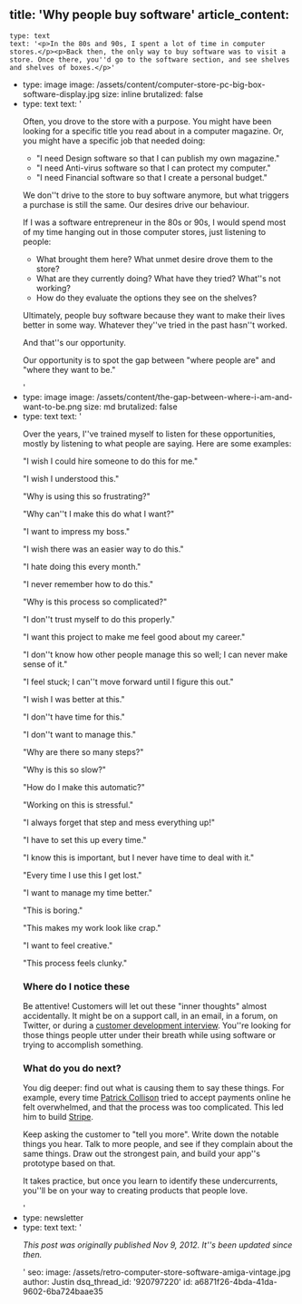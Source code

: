 title: 'Why people buy software'
article_content:
  -
    type: text
    text: '<p>In the 80s and 90s, I spent a lot of time in computer stores.</p><p>Back then, the only way to buy software was to visit a store. Once there, you''d go to the software section, and see shelves and shelves of boxes.</p>'
  -
    type: image
    image: /assets/content/computer-store-pc-big-box-software-display.jpg
    size: inline
    brutalized: false
  -
    type: text
    text: '<p>Often, you drove to the store with a purpose. You might have been looking for a specific title you read about in a computer magazine. Or, you might have a specific job that needed doing:</p><ul><li>"I need Design software so that I can publish my own magazine."</li><li>"I need Anti-virus software so that I can protect my computer."</li><li>"I need Financial software so that I create a personal budget."</li></ul><p>We don''t drive to the store to buy software anymore, but what triggers a purchase is still the same. Our desires drive our behaviour.</p><p>If I was a software entrepreneur in the 80s or 90s, I would spend most of my time hanging out in those computer stores, just listening to people:</p><ul><li>What brought them here? What unmet desire drove them to the store?</li><li>What are they currently doing? What have they tried? What''s not working?</li><li>How do they evaluate the options they see on the shelves?</li></ul><p>Ultimately, people buy software because they want to make their lives better in some way. Whatever they''ve tried in the past hasn''t worked.</p><p>And that''s our opportunity.</p><p>Our opportunity is to spot the gap between "where people are" and "where they want to be."</p>'
  -
    type: image
    image: /assets/content/the-gap-between-where-i-am-and-want-to-be.png
    size: md
    brutalized: false
  -
    type: text
    text: '<p>Over the years, I''ve trained myself to listen for these opportunities, mostly by listening to what people are saying. Here are some examples:</p><p>"I wish I could hire someone to do this for me."</p><p>"I wish I understood this."</p><p>"Why is using this so frustrating?"</p><p>"Why can''t I make this do what I want?"</p><p>"I want to impress my boss."</p><p>"I wish there was an easier way to do this."</p><p>"I hate doing this every month."</p><p>"I never remember how to do this."</p><p>"Why is this process so complicated?"</p><p>"I don''t trust myself to do this properly."</p><p>"I want this project to make me feel good about my career."</p><p>"I don''t know how other people manage this so well; I can never make sense of it."</p><p>"I feel stuck; I can''t move forward until I figure this out."</p><p>"I wish I was better at this."</p><p>"I don''t have time for this."</p><p>"I don''t want to manage this."</p><p>"Why are there so many steps?"</p><p>"Why is this so slow?"</p><p>"How do I make this automatic?"</p><p>"Working on this is stressful."</p><p>"I always forget that step and mess everything up!"</p><p>"I have to set this up every time."</p><p>"I know this is important, but I never have time to deal with it."</p><p>"Every time I use this I get lost."</p><p>"I want to manage my time better."</p><p>"This is boring."</p><p>"This makes my work look like crap."</p><p>"I want to feel creative."</p><p>"This process feels clunky."</p><h3>Where do I notice these</h3><p>Be attentive! Customers will let out these "inner thoughts" almost accidentally. It might be on a support call, in an email, in a forum, on Twitter, or during a <a href="http://giffconstable.com/2010/07/12-tips-for-early-customer-development-interviews/">customer development interview</a>. You''re looking for those things people utter under their breath while using software or trying to accomplish something.</p><h3>What do you do next?</h3><p>You dig deeper: find out what is causing them to say these things. For example, every time&nbsp;<a href="http://mixergy.com/patrick-collison-stripe-interview/">Patrick Collison</a> tried to accept payments online he felt overwhelmed, and that the process was too complicated. This led him to build <a href="https://stripe.com">Stripe</a>.</p><p>Keep asking the customer to "tell you more". Write down the notable things you hear. Talk to more people, and see if they complain about the same things. Draw out the strongest pain, and build your app''s prototype based on that.</p><p>It takes practice, but once you learn to identify these undercurrents, you''ll be on your way to creating products that people love.</p>'
  -
    type: newsletter
  -
    type: text
    text: '<p><i>This post was originally published Nov 9, 2012. It''s been updated since then.</i></p>'
seo:
  image: /assets/retro-computer-store-software-amiga-vintage.jpg
author: Justin
dsq_thread_id: '920797220'
id: a6871f26-4bda-41da-9602-6ba724baae35
